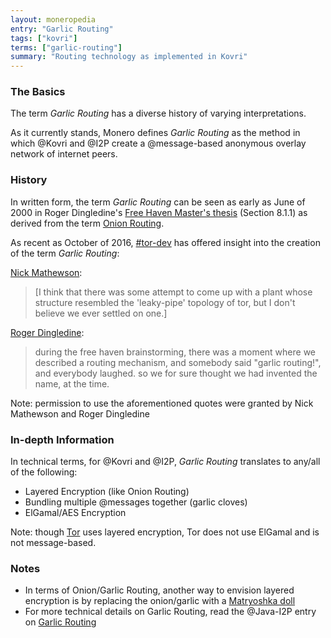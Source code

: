 ```yaml
---
layout: moneropedia
entry: "Garlic Routing"
tags: ["kovri"]
terms: ["garlic-routing"]
summary: "Routing technology as implemented in Kovri"
---
```


### The Basics

The term *Garlic Routing* has a diverse history of varying interpretations.

As it currently stands, Monero defines *Garlic Routing* as the method in which @Kovri and @I2P create a @message-based anonymous overlay network of internet peers.

### History

In written form, the term *Garlic Routing* can be seen as early as June of 2000 in Roger Dingledine's [Free Haven Master's thesis](http://www.freehaven.net/papers.html) (Section 8.1.1) as derived from the term [Onion Routing](https://en.wikipedia.org/wiki/Onion_routing).

As recent as October of 2016, [#tor-dev](https://oftc.net/WebChat/) has offered insight into the creation of the term *Garlic Routing*:

[Nick Mathewson](https://en.wikipedia.org/wiki/The_Tor_Project,_Inc):
>[I think that there was some attempt to come up with a plant whose structure resembled the 'leaky-pipe' topology of tor, but I don't believe we ever settled on one.]

[Roger Dingledine](https://en.wikipedia.org/wiki/Roger_Dingledine):
>during the free haven brainstorming, there was a moment where we described a routing mechanism, and somebody said "garlic routing!", and everybody laughed.
so we for sure thought we had invented the name, at the time.

Note: permission to use the aforementioned quotes were granted by Nick Mathewson and Roger Dingledine

### In-depth Information

In technical terms, for @Kovri and @I2P, *Garlic Routing* translates to any/all of the following:

- Layered Encryption (like Onion Routing)
- Bundling multiple @messages together (garlic cloves)
- ElGamal/AES Encryption

Note: though [Tor](https://torproject.org/) uses layered encryption, Tor does not use ElGamal and is not message-based.

### Notes

- In terms of Onion/Garlic Routing, another way to envision layered encryption is by replacing the onion/garlic with a [Matryoshka doll](https://en.wikipedia.org/wiki/Matryoshka_doll)
- For more technical details on Garlic Routing, read the @Java-I2P entry on [Garlic Routing](https://geti2p.net/en/docs/how/garlic-routing)
